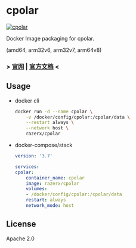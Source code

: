 # cpolar

[![cpolar](http://dockeri.co/image/razerx/cpolar)](https://hub.docker.com/r/razerx/cpolar)

Docker Image packaging for cpolar.

(amd64, arm32v6, arm32v7, arm64v8)

### > [官网](https://www.cpolar.com) | [官方文档](https://www.cpolar.com/docs) <

## Usage

- docker cli

    ```bash
    docker run -d --name cpolar \
        -v /docker/config/cpolar:/cpolar/data \
        --restart always \
        --network host \
        razerx/cpolar
    ```

- docker-compose/stack

    ```yml
    version: '3.7'

    services:
    cpolar:
        container_name: cpolar
        image: razerx/cpolar
        volumes:
        - /docker/config/cpolar:/cpolar/data
        restart: always
        network_mode: host
    ```

## License

Apache 2.0
